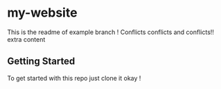 # my-website
This is the readme of example branch !
Conflicts conflicts and conflicts!! 
extra content

## Getting Started

To get started with this repo just clone it okay !
